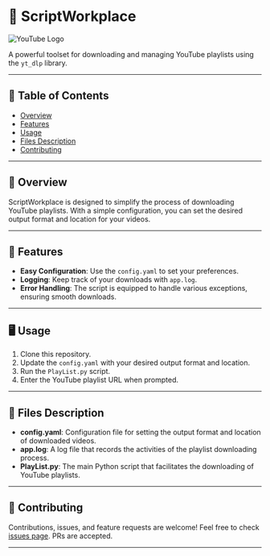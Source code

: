 # 🎥 ScriptWorkplace

![YouTube Logo](https://img.icons8.com/color/48/000000/youtube-play.png) 

A powerful toolset for downloading and managing YouTube playlists using the `yt_dlp` library.

---

## 📌 Table of Contents

- [Overview](#-overview)
- [Features](#-features)
- [Usage](#-usage)
- [Files Description](#-files-description)
- [Contributing](#-contributing)


---

## 🌟 Overview

ScriptWorkplace is designed to simplify the process of downloading YouTube playlists. With a simple configuration, you can set the desired output format and location for your videos.

---

## 🚀 Features

- **Easy Configuration**: Use the `config.yaml` to set your preferences.
- **Logging**: Keep track of your downloads with `app.log`.
- **Error Handling**: The script is equipped to handle various exceptions, ensuring smooth downloads.

---

## 🖥️ Usage

1. Clone this repository.
2. Update the `config.yaml` with your desired output format and location.
3. Run the `PlayList.py` script.
4. Enter the YouTube playlist URL when prompted.

---

## 📂 Files Description

- **config.yaml**: Configuration file for setting the output format and location of downloaded videos.
- **app.log**: A log file that records the activities of the playlist downloading process.
- **PlayList.py**: The main Python script that facilitates the downloading of YouTube playlists.

---

## 🤝 Contributing

Contributions, issues, and feature requests are welcome! Feel free to check [issues page](#). PRs are accepted.

---
